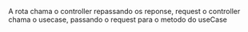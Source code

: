 A rota chama o controller repassando os reponse, request
o controller chama o usecase, passando o request para o metodo do useCase